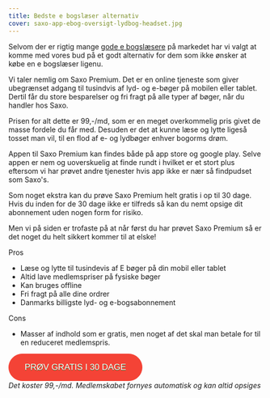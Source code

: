 ```yaml
---
title: Bedste e bogslæser alternativ
cover: saxo-app-ebog-oversigt-lydbog-headset.jpg
---
```


Selvom der er rigtig mange <a href="https://bedsteebogslaeser.dk/bedste-eboglæser" target="_blank">gode e bogslæsere</a> på markedet har vi valgt at komme med vores bud på et godt alternativ for dem som ikke ønsker at købe en e bogslæser ligenu.

Vi taler nemlig om Saxo Premium. Det er en online tjeneste som giver ubegrænset adgang til tusindvis af lyd- og e-bøger på mobilen eller tablet. Dertil får du store besparelser og fri fragt på alle typer af bøger, når du handler hos Saxo.

Prisen for alt dette er 99,-/md, som er en meget overkommelig pris givet de masse fordele du får med. Desuden er det at kunne læse og lytte ligeså tosset man vil, til en flod af e- og lydbøger enhver bogorms drøm.

Appen til Saxo Premium kan findes både på app store og google play. Selve appen er nem og uoverskuelig at finde rundt i hvilket er et stort plus eftersom vi har prøvet andre tjenester hvis app ikke er nær så findpudset som Saxo's.

Som noget ekstra kan du prøve Saxo Premium helt gratis i op til 30 dage. Hvis du inden for de 30 dage ikke er tilfreds så kan du nemt opsige dit abonnement uden nogen form for risiko.

Men vi på siden er trofaste på at når først du har prøvet Saxo Premium så er det noget du helt sikkert kommer til at elske!

Pros

- Læse og lytte til tusindevis af E bøger på din mobil eller tablet
- Altid lave medlemspriser på fysiske bøger
- Kan bruges offline
- Fri fragt på alle dine ordrer
- Danmarks billigste lyd- og e-bogsabonnement

Cons

- Masser af indhold som er gratis, men noget af det skal man betale for til en reduceret medlemspris.

<a href="https://track.adtraction.com/t/t?a=1328959079&as=1465242862&t=2&tk=1&url=https://www.saxo.com/dk/premium" target="_blank"  style="background-color:#f44336; 
	border-radius:28px;
	border:1px solid #f44336;
	display:inline-block;
	cursor:pointer;
	color:#ffffff;
	font-family:Arial;
	font-size:17px;
	padding:16px 31px;
	text-decoration:none;
	text-shadow:0px 1px 0px #2f6627;" >PRØV GRATIS I 30 DAGE</a> <br/>
<span style="font-style: italic; text-align: center; font-size: 14px;">Det koster 99,-/md. Medlemskabet fornyes automatisk og kan altid opsiges</span>
